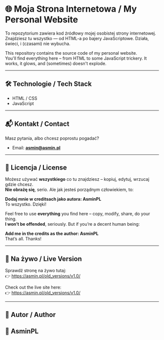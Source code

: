 # 🌐 Moja Strona Internetowa / My Personal Website

To repozytorium zawiera kod źródłowy mojej osobistej strony internetowej.  
Znajdziesz tu wszystko — od HTML-a po bajery JavaScriptowe. Działa, świeci, i (czasami) nie wybucha.  

This repository contains the source code of my personal website.  
You'll find everything here – from HTML to some JavaScript trickery. It works, it glows, and (sometimes) doesn't explode.

---

## 🛠️ Technologie / Tech Stack

- HTML / CSS
- JavaScript
  
---

## 📬 Kontakt / Contact

Masz pytania, albo chcesz poprostu pogadać?

- Email: **asmin@asmin.pl**

---

## 📄 Licencja / License

Możesz używać **wszystkiego** co tu znajdziesz – kopiuj, edytuj, wrzucaj gdzie chcesz.  
**Nie obrażę się**, serio. Ale jak jesteś porządnym człowiekiem, to:

**Dodaj mnie w creditsach jako autora: AsminPL**  
To wszystko. Dzięki!

Feel free to use **everything** you find here – copy, modify, share, do your thing.  
**I won’t be offended**, seriously. But if you’re a decent human being:

**Add me in the credits as the author: AsminPL**  
That’s all. Thanks!

---

## 🚀 Na żywo / Live Version

Sprawdź stronę na żywo tutaj:  
👉 https://asmin.pl/old_versions/v1.0/

Check out the live site here:  
👉 https://asmin.pl/old_versions/v1.0/


---

## 🧠 Autor / Author

👤 **AsminPL**  
---

